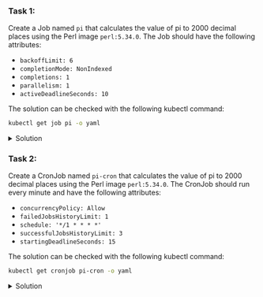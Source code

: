 ### Task 1:

Create a Job named `pi` that calculates the value of pi to 2000 decimal places using the Perl image `perl:5.34.0`. The Job should have the following attributes:

- `backoffLimit: 6`
- `completionMode: NonIndexed`
- `completions: 1`
- `parallelism: 1`
- `activeDeadlineSeconds: 10`

The solution can be checked with the following kubectl command:
```bash
kubectl get job pi -o yaml
```

<details>
<summary>Solution</summary>

```bash
cat <<EOF | kubectl apply -f -
apiVersion: batch/v1
kind: Job
metadata:
  name: pi
spec:
  backoffLimit: 6
  completionMode: NonIndexed
  completions: 1
  parallelism: 1
  activeDeadlineSeconds: 10
  template:
    spec:
      containers:
      - name: pi
        image: perl:5.34.0
        command: ["perl",  "-Mbignum=bpi", "-wle", "print bpi(2000)"]
      restartPolicy: Never
EOF
```
</details>

### Task 2:

Create a CronJob named `pi-cron` that calculates the value of pi to 2000 decimal places using the Perl image `perl:5.34.0`. The CronJob should run every minute and have the following attributes:

- `concurrencyPolicy: Allow`
- `failedJobsHistoryLimit: 1`
- `schedule: '*/1 * * * *'`
- `successfulJobsHistoryLimit: 3`
- `startingDeadlineSeconds: 15`

The solution can be checked with the following kubectl command:
```bash
kubectl get cronjob pi-cron -o yaml
```

<details>
<summary>Solution</summary>

```bash
cat <<EOF | kubectl apply -f -
apiVersion: batch/v1
kind: CronJob
metadata:
  name: pi-cron
spec:
  concurrencyPolicy: Allow
  failedJobsHistoryLimit: 1
  schedule: '*/1 * * * *'
  successfulJobsHistoryLimit: 3
  startingDeadlineSeconds: 15
  jobTemplate:
    spec:
      template:
        spec:
          containers:
          - name: pi
            image: perl:5.34.0
            command: ["perl",  "-Mbignum=bpi", "-wle", "print bpi(2000)"]
          restartPolicy: OnFailure
EOF
```
</details>
